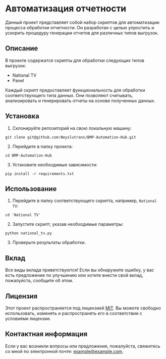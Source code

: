 # Автоматизация отчетности

Данный проект представляет собой набор скриптов для автоматизации процесса обработки отчетности. Он разработан с целью упростить и ускорить процедуру генерации отчетов для различных типов выгрузок.

## Описание

В проекте содержатся скрипты для обработки следующих типов выгрузок:

- National TV
- Panel

Каждый скрипт предоставляет функциональность для обработки соответствующего типа данных. Они позволяют считывать, анализировать и генерировать отчеты на основе полученных данных.

## Установка

1. Склонируйте репозиторий на свою локальную машину:

```shell
git clone git@github.com:Neyslutrans/BMP-Automation-Hub.git
```

2. Перейдите в папку проекта:

```shell
cd BMP-Automation-Hub
```

3. Установите необходимые зависимости:

```shell
pip install -r requirements.txt
```

## Использование

1. Перейдите в папку соответствующего скрипта, например, `National TV`:

```shell
cd 'National TV'
```

2. Запустите скрипт, указав необходимые параметры:

```shell
python national_tv.py
```

3. Проверьте результаты обработки.

## Вклад

Все виды вклада приветствуются! Если вы обнаружите ошибку, у вас есть предложение по улучшению или хотите внести свой вклад, пожалуйста, сообщите об этом.

## Лицензия

Этот проект распространяется под лицензией [MIT](LICENSE). Вы можете свободно использовать, изменять и распространять его в соответствии с условиями лицензии.

## Контактная информация

Если у вас возникли вопросы или предложения, пожалуйста, свяжитесь со мной по электронной почте: [example@example.com](mailto:neyslutrans@outlook.com).